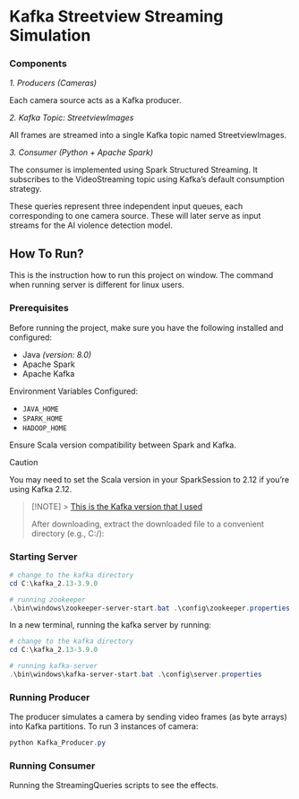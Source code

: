 # Kafka Streetview Streaming Simulation

### Components

_1. Producers (Cameras)_

Each camera source acts as a Kafka producer.

_2. Kafka Topic: StreetviewImages_

All frames are streamed into a single Kafka topic named StreetviewImages.

_3. Consumer (Python + Apache Spark)_

The consumer is implemented using Spark Structured Streaming. It subscribes to the VideoStreaming topic using Kafka’s default consumption strategy.

These queries represent three independent input queues, each corresponding to one camera source. These will later serve as input streams for the AI violence detection model.

## How To Run?

This is the instruction how to run this project on window. The command when running server is different for linux users.

### Prerequisites

Before running the project, make sure you have the following installed and configured:

- Java _(version: 8.0)_
- Apache Spark
- Apache Kafka

Environment Variables Configured:

- `JAVA_HOME`
- `SPARK_HOME`
- `HADOOP_HOME`

Ensure Scala version compatibility between Spark and Kafka.

> [!CAUTION]
> You may need to set the Scala version in your SparkSession to 2.12 if you’re using Kafka 2.12.

> [!NOTE] > [This is the Kafka version that I used](https://downloads.apache.org/kafka/3.9.0/kafka_2.13-3.9.0.tgz)
>
> After downloading, extract the downloaded file to a convenient directory (e.g., C:/):

### Starting Server

```powershell
# change to the kafka directory
cd C:\kafka_2.13-3.9.0

# running zookeeper
.\bin\windows\zookeeper-server-start.bat .\config\zookeeper.properties
```

In a new terminal, running the kafka server by running:

```powershell
# change to the kafka directory
cd C:\kafka_2.13-3.9.0

# running kafka-server
.\bin\windows\kafka-server-start.bat .\config\server.properties
```

### Running Producer

The producer simulates a camera by sending video frames (as byte arrays) into Kafka partitions.
To run 3 instances of camera:

```powershell
python Kafka_Producer.py
```

### Running Consumer

Running the StreamingQueries scripts to see the effects.
